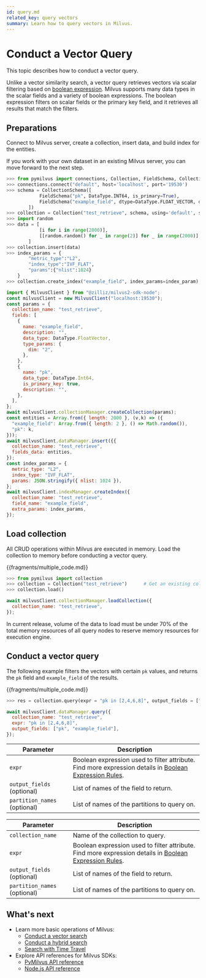```yaml
---
id: query.md
related_key: query vectors
summary: Learn how to query vectors in Milvus.
---
```


# Conduct a Vector Query

This topic describes how to conduct a vector query.

Unlike a vector similarity search, a vector query retrieves vectors via scalar filtering based on [boolean expression](boolean.md). Milvus supports many data types in the scalar fields and a variety of boolean expressions. The boolean expression filters on scalar fields or the primary key field, and it retrieves all results that match the filters.

## Preparations

Connect to Milvus server, create a collection, insert data, and build index for the entities.

If you work with your own dataset in an existing Milvus server, you can move forward to the next step.

```python
>>> from pymilvus import connections, Collection, FieldSchema, CollectionSchema, DataType
>>> connections.connect("default", host='localhost', port='19530')
>>> schema = CollectionSchema([
    		FieldSchema("pk", DataType.INT64, is_primary=True),
    		FieldSchema("example_field", dtype=DataType.FLOAT_VECTOR, dim=2)
		])
>>> collection = Collection("test_retrieve", schema, using='default', shards_num=2)
>>> import random
>>> data = [
    		[i for i in range(2000)],
    		[[random.random() for _ in range(2)] for _ in range(2000)],
		]
>>> collection.insert(data)
>>> index_params = {
        "metric_type":"L2",
        "index_type":"IVF_FLAT",
        "params":{"nlist":1024}
    }
>>> collection.create_index("example_field", index_params=index_param)
```

```javascript
import { MilvusClient } from "@zilliz/milvus2-sdk-node";
const milvusClient = new MilvusClient("localhost:19530");
const params = {
  collection_name: "test_retrieve",
  fields: [
    {
      name: "example_field",
      description: "",
      data_type: DataType.FloatVector,
      type_params: {
        dim: "2",
      },
    },
    {
      name: "pk",
      data_type: DataType.Int64,
      is_primary_key: true,
      description: "",
    },
  ],
};
await milvusClient.collectionManager.createCollection(params);
const entities = Array.from({ length: 2000 }, (v,k) => ({
  "example_field": Array.from({ length: 2 }, () => Math.random()),
  "pk": k,
}));
await milvusClient.dataManager.insert({{
  collection_name: "test_retrieve",
  fields_data: entities,
});
const index_params = {
  metric_type: "L2",
  index_type: "IVF_FLAT",
  params: JSON.stringify({ nlist: 1024 }),
};
await milvusClient.indexManager.createIndex({
  collection_name: "test_retrieve",
  field_name: "example_field",
  extra_params: index_params,
});
```

## Load collection

All CRUD operations within Milvus are executed in memory. Load the collection to memory before conducting a vector query.

{{fragments/multiple_code.md}}

```python
>>> from pymilvus import collection
>>> collection = Collection("test_retrieve")      # Get an existing collection.
>>> collection.load()
```

```javascript
await milvusClient.collectionManager.loadCollection({
  collection_name: "test_retrieve",
});
```


<div class="alert warning">
In current release, volume of the data to load must be under 70% of the total memory resources of all query nodes to reserve memory resources for execution engine.
</div>

## Conduct a vector query

The following example filters the vectors with certain `pk` values, and returns the `pk` field and `example_field` of the results.

{{fragments/multiple_code.md}}

```python
>>> res = collection.query(expr = "pk in [2,4,6,8]", output_fields = ["pk", "example_field"])
```

```javascript
await milvusClient.dataManager.query({
  collection_name: "test_retrieve",
  expr: "pk in [2,4,6,8]",
  output_fields: ["pk", "example_field"],
});
```

<table class="language-python">
	<thead>
	<tr>
		<th>Parameter</th>
		<th>Description</th>
	</tr>
	</thead>
	<tbody>
	<tr>
		<td><code>expr</code></td>
		<td>Boolean expression used to filter attribute. Find more expression details in <a href="boolean.md">Boolean Expression Rules</a>.</td>
	</tr>
	<tr>
		<td><code>output_fields</code> (optional)</td>
		<td>List of names of the field to return.</td>
	</tr>
	<tr>
		<td><code>partition_names</code> (optional)</td>
		<td>List of names of the partitions to query on.</td>
	</tr>
	</tbody>
</table>


<table class="language-javascript">
	<thead>
	<tr>
		<th>Parameter</th>
		<th>Description</th>
	</tr>
	</thead>
	<tbody>
	<tr>
		<td><code>collection_name</code></td>
		<td>Name of the collection to query.</td>
	</tr>
	<tr>
		<td><code>expr</code></td>
		<td>Boolean expression used to filter attribute. Find more expression details in <a href="boolean.md">Boolean Expression Rules</a>.</td>
	</tr>
	<tr>
		<td><code>output_fields</code> (optional)</td>
		<td>List of names of the field to return.</td>
	</tr>
	<tr>
		<td><code>partition_names</code> (optional)</td>
		<td>List of names of the partitions to query on.</td>
	</tr>
	</tbody>
</table>


## What's next

- Learn more basic operations of Milvus:
  - [Conduct a vector search](search.md)
  - [Conduct a hybrid search](hybridsearch.md)
  - [Search with Time Travel](timetravel.md)
- Explore API references for Milvus SDKs:
  - [PyMilvus API reference](/api-reference/pymilvus/v{{var.milvus_python_sdk_version}}/tutorial.html)
  - [Node.js API reference](/api-reference/node/v{{var.milvus_node_sdk_version}}/tutorial.html)
